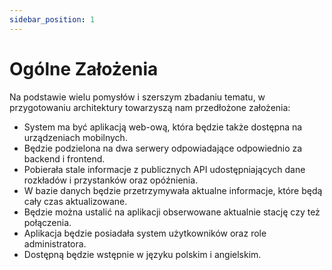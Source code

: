 ```yaml
---
sidebar_position: 1
---
```


# Ogólne Założenia

Na podstawie wielu pomysłów i szerszym zbadaniu tematu, w przygotowaniu architektury towarzyszą nam przedłożone założenia:
* System ma być aplikacją web-ową, która będzie także dostępna na urządzeniach mobilnych.
* Będzie podzielona na dwa serwery odpowiadające odpowiednio za backend i frontend.
* Pobierała stale informacje z publicznych API udostępniających dane rozkładów i przystanków oraz opóźnienia.
* W bazie danych będzie przetrzymywała aktualne informacje, które będą cały czas aktualizowane.
* Będzie można ustalić na aplikacji obserwowane aktualnie stację czy też połączenia.
* Aplikacja będzie posiadała system użytkowników oraz role administratora.
* Dostępną będzie wstępnie w języku polskim i angielskim.